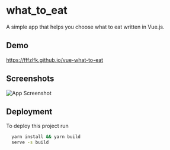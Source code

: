 # what_to_eat

A simple app that helps you choose what to eat written in Vue.js.


## Demo

<https://fffzlfk.github.io/vue-what-to-eat>


## Screenshots

![App Screenshot](https://s3.bmp.ovh/imgs/2022/03/17503609a246bd9c.png)

## Deployment

To deploy this project run

```bash
  yarn install && yarn build
  serve -s build
```
